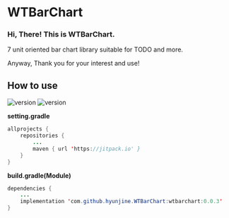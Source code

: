 # WTBarChart

### Hi, There! This is WTBarChart.

7 unit oriented bar chart library suitable for TODO and more.

Anyway, Thank you for your interest and use!
## How to use
![version](https://img.shields.io/badge/version-v0.0.3-brightgreen.svg)
![version](https://img.shields.io/badge/API-23+-blue.svg)

**setting.gradle**
```java
allprojects {
    repositories {
        ...
        maven { url 'https://jitpack.io' }
    }
}
```

**build.gradle(Module)**
```java
dependencies {
    ...
    implementation 'com.github.hyunjine.WTBarChart:wtbarchart:0.0.3'
}
```
